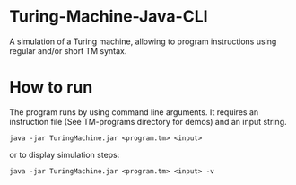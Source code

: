 # Turing-Machine-Java-CLI
A simulation of a Turing machine, allowing to program instructions using regular and/or short TM syntax.

# How to run
The program runs by using command line arguments. It requires an instruction file (See TM-programs directory for demos) and an input string.
```
java -jar TuringMachine.jar <program.tm> <input>
```
or to display simulation steps:
```
java -jar TuringMachine.jar <program.tm> <input> -v
```
